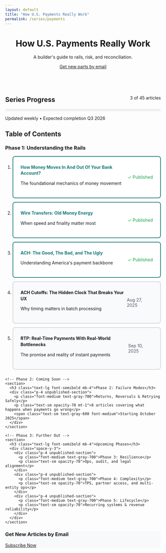 ```yaml
---
layout: default
title: "How U.S. Payments Really Work"
permalink: /series/payments
---
```


<div class="mx-auto max-w-3xl">
  <header class="space-y-3 mb-8">
    <h1 class="text-4xl font-bold">How U.S. Payments Really Work</h1>
    <p class="text-lg opacity-80">A builder's guide to rails, risk, and reconciliation.</p>
    <a class="btn-primary" href="/subscribe">Get new parts by email</a>
  </header>

  <!-- Series Progress -->
  <div class="card mb-8">
    <div class="flex justify-between items-center mb-4">
      <h2 class="text-xl font-semibold">Series Progress</h2>
      <span class="text-sm opacity-60">3 of 45 articles</span>
    </div>
    <div style="background: #f0f0f0; height: 8px; border-radius: 4px; overflow: hidden;">
      <div style="background: var(--accent); height: 100%; width: 7%; border-radius: 4px;"></div>
    </div>
    <p class="text-sm opacity-60 mt-2">Updated weekly • Expected completion Q3 2026</p>
  </div>

  <!-- Table of Contents -->
  <h2 class="text-2xl font-semibold mb-6">Table of Contents</h2>
  
  <div class="space-y-6">
    <!-- Phase 1: Published Articles -->
    <section>
      <h3 class="text-lg font-semibold mb-4">Phase 1: Understanding the Rails</h3>
      <ol class="space-y-3">
        <li>
          <a href="/fintech/payments/2025/08/13/money-flow-bank-account.html" class="published-article-link">
            <div class="flex justify-between items-center">
              <div class="flex-grow">
                <h4 class="font-medium text-accent article-title">How Money Moves In And Out Of Your Bank Account?</h4>
                <p class="text-sm opacity-70 mt-2">The foundational mechanics of money movement</p>
              </div>
              <span class="text-sm text-green-600 font-medium published-badge">✓ Published</span>
            </div>
          </a>
        </li>
        <li>
          <a href="/fintech/payments/2025/08/14/wire-transfers-explained.html" class="published-article-link">
            <div class="flex justify-between items-center">
              <div class="flex-grow">
                <h4 class="font-medium text-accent article-title">Wire Transfers: Old Money Energy</h4>
                <p class="text-sm opacity-70 mt-2">When speed and finality matter most</p>
              </div>
              <span class="text-sm text-green-600 font-medium published-badge">✓ Published</span>
            </div>
          </a>
        </li>
        <li>
          <a href="/fintech/payments/2025/08/20/ach-good-bad-ugly.html" class="published-article-link">
            <div class="flex justify-between items-center">
              <div class="flex-grow">
                <h4 class="font-medium text-accent article-title">ACH: The Good, The Bad, and The Ugly</h4>
                <p class="text-sm opacity-70 mt-2">Understanding America's payment backbone</p>
              </div>
              <span class="text-sm text-green-600 font-medium published-badge">✓ Published</span>
            </div>
          </a>
        </li>
        <li class="unpublished-article">
          <div class="flex justify-between items-center">
            <div class="flex-grow">
              <h4 class="font-medium text-gray-700 article-title">ACH Cutoffs: The Hidden Clock That Breaks Your UX</h4>
              <p class="text-sm opacity-70 mt-2">Why timing matters in batch processing</p>
            </div>
            <span class="text-sm text-gray-600 font-medium">Aug 27, 2025</span>
          </div>
        </li>
        <li class="unpublished-article">
          <div class="flex justify-between items-center">
            <div class="flex-grow">
              <h4 class="font-medium text-gray-700 article-title">RTP: Real-Time Payments With Real-World Bottlenecks</h4>
              <p class="text-sm opacity-70 mt-2">The promise and reality of instant payments</p>
            </div>
            <span class="text-sm text-gray-600 font-medium">Sep 10, 2025</span>
          </div>
        </li>
      </ol>
    </section>

    <!-- Phase 2: Coming Soon -->
    <section>
      <h3 class="text-lg font-semibold mb-4">Phase 2: Failure Modes</h3>
      <div class="p-4 unpublished-section">
        <p class="font-medium text-gray-700">Returns, Reversals & Retrying Safely</p>
        <p class="text-sm opacity-70 mt-1">8 articles covering what happens when payments go wrong</p>
        <span class="text-sm text-gray-600 font-medium">Starting October 2025</span>
      </div>
    </section>

    <!-- Phase 3: Further Out -->
    <section>
      <h3 class="text-lg font-semibold mb-4">Upcoming Phases</h3>
      <div class="space-y-3">
        <div class="p-4 unpublished-section">
          <p class="font-medium text-gray-700">Phase 3: Resilience</p>
          <p class="text-sm opacity-70">Ops, audit, and legal alignment</p>
        </div>
        <div class="p-4 unpublished-section">
          <p class="font-medium text-gray-700">Phase 4: Complexity</p>
          <p class="text-sm opacity-70">TPS, partner access, and multi-entity ops</p>
        </div>
        <div class="p-4 unpublished-section">
          <p class="font-medium text-gray-700">Phase 5: Lifecycle</p>
          <p class="text-sm opacity-70">Recurring systems & revenue reliability</p>
        </div>
      </div>
    </section>
  </div>

  <!-- Subscribe Box -->
  <div class="card mt-8" style="background: #f8f9fa; border: 2px solid var(--accent);">
    <h3 class="text-lg font-semibold mb-3">Get New Articles by Email</h3>
    <a class="btn-primary" href="/subscribe">Subscribe Now</a>
  </div>
</div>

<style>
.space-y-3 > * + * {
  margin-top: 12px;
}

.space-y-6 > * + * {
  margin-top: 24px;
}

.text-accent {
  color: var(--accent);
  text-decoration: none;
}

.text-accent:hover {
  text-decoration: underline;
}

.text-green-600 {
  color: #16a34a;
}

.text-gray-600 {
  color: #4b5563;
}

.text-gray-500 {
  color: #6b7280;
}

.bg-gray-50 {
  background-color: #f9fafb;
}

/* Published Article Styling - Entire Card Clickable */
.published-article-link {
  display: block;
  border: 2px solid #157878;
  border-radius: 8px;
  background-color: white;
  padding: 1.5rem;
  text-decoration: none;
  color: inherit;
  transition: all 0.2s ease;
}

.published-article-link:hover {
  border-color: #0f6b6b;
  background-color: #f8fffe;
  transform: translateY(-1px);
  box-shadow: 0 4px 12px rgba(21, 120, 120, 0.15);
  text-decoration: none;
}

.published-article-link .article-title {
  color: #157878;
  transition: color 0.2s ease;
}

.published-article-link:hover .article-title {
  color: #0f6b6b;
}

/* Unpublished Article Styling - Clear but Minimalistic */
.unpublished-article {
  border: 2px solid #d1d5db;
  border-radius: 8px;
  background-color: #f9fafb;
  padding: 1.5rem;
  transition: all 0.2s ease;
}

.unpublished-article:hover {
  border-color: #9ca3af;
  background-color: #f3f4f6;
}

/* Spacing improvements */
.article-title {
  margin: 0;
  line-height: 1.4;
}

.published-badge {
  margin-left: 1rem;
  white-space: nowrap;
}

.unpublished-section {
  border: 2px solid #d1d5db;
  border-radius: 8px;
  background-color: #f9fafb;
  transition: all 0.2s ease;
}

.unpublished-section:hover {
  border-color: #9ca3af;
}

.flex {
  display: flex;
}

.justify-between {
  justify-content: space-between;
}

.items-center {
  align-items: center;
}

@media (max-width: 640px) {
  .flex {
    flex-direction: column;
    align-items: flex-start;
    gap: 12px;
  }
  
  .justify-between {
    justify-content: flex-start;
  }
  
  .published-article-link,
  .unpublished-article {
    padding: 1.25rem;
  }
  
  .published-badge {
    margin-left: 0;
    margin-top: 0.5rem;
  }
}
</style>
